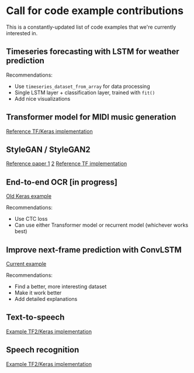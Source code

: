 # Call for code example contributions

This is a constantly-updated list of code examples that we're currently interested in.


## Timeseries forecasting with LSTM for weather prediction

Recommendations:

- Use `timeseries_dataset_from_array` for data processing
- Single LSTM layer + classification layer, trained with `fit()`
- Add nice visualizations


## Transformer model for MIDI music generation

[Reference TF/Keras implementation](https://github.com/jason9693/MusicTransformer-tensorflow2.0)


## StyleGAN / StyleGAN2

[Reference paper 1](https://arxiv.org/abs/1812.04948) [2](https://arxiv.org/abs/1912.04958)
[Reference TF implementation](https://github.com/NVlabs/stylegan2)


## End-to-end OCR [in progress]

[Old Keras example](https://github.com/keras-team/keras/blob/master/examples/image_ocr.py)

Recommendations:

- Use CTC loss
- Can use either Transformer model or recurrent model (whichever works best)



## Improve next-frame prediction with ConvLSTM

[Current example](https://keras.io/examples/vision/conv_lstm/)

Recommendations:

- Find a better, more interesting dataset
- Make it work better
- Add detailed explanations


## Text-to-speech

[Example TF2/Keras implementation](https://github.com/dathudeptrai/TensorflowTTS)


## Speech recognition

[Example TF2/Keras implementation](https://github.com/rolczynski/Automatic-Speech-Recognition)